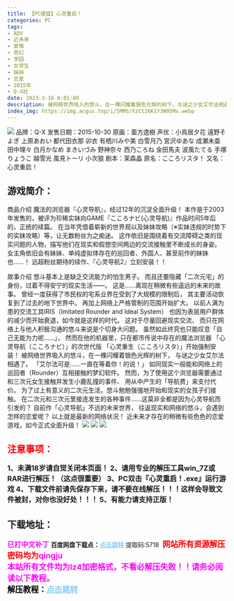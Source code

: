 ```yaml
---
title: 【PC硬盘】心灵重启！
categories: PC
tags:
- ADV
- 近未来
- 爱情
- 奇幻
- 学园
- 女学生
- 妹妹
- 恋爱
- 2015年
- Q-X社
date: 2023-3-16 8:01:00
description: 被网络世界吸入的悠斗，在一棵闪耀着银色光辉的树下，与谜之少女艾尔法相遇了。「艾尔法可是……一直在等着你！的说！」如同现实一般能和网络上的巡回者（Rounder）互相接触的梦幻软件。然而，为了使用这个浏览器需要通过和三次元女生接触并发生小鹿乱撞的事件、用从中产生的「导航费」来支付代价。
index_img: https://img.acgus.top/i/SMMS/XzCt26K1Y3W95Ms.webp
---
```

![](https://img.acgus.top/i/SMMS/XzCt26K1Y3W95Ms.webp)
品牌：Q-X
发售日期：2015-10-30
原画：亜方逸樹
声优：小鳥居夕花 遠野そよぎ 上原あおい 都代田衣那 卯衣 有栖川みや美 白雪月乃 宮沢ゆあな 成瀬未亜 田中理々 白月かなめ まきいづみ 野神奈々 西乃ころね 金田馬夫 波風たてる 手塚りょうこ 越雪光 風見トーリ 小次狼
剧本：茉森晶
原名：こころリスタ！
又名：心灵重启！

## 游戏简介：
商品介绍
魔法的浏览器『心灵导航』，经过12年的沉淀全面升级！
本作是于2003年发售的，被评为珍稀实妹向GAME『こころナビ(心灵导航)』作品时间5年后的，正统的续篇。
在当年凭借着崭新的世界观以及妹妹攻略（※实妹违规的时势下的实妹攻略）等，让无数粉丝为之痴迷。
这作依旧是围绕着有交流障碍之类的现实问题的人物，描写他们在现实和假想空间两边的交流接触里不断成长的身姿。
女主角依旧会有妹妹、单纯虚拟体存在的巡回者、外国人、甚至前作的妹妹也……！
远超粉丝期待的续作、『心灵导航2』立刻安装！！

故事介绍
悠斗基本上是缺乏交流能力的怕生男子。
而且还要隐藏「二次元宅」的身份，过着不得安宁的现实生活——。
这是……离现在稍微有些遥远的未来的故事。
曾经一度获得了市民权的宅系业界在受到了大规模的限制后，
其主要活动恢复到了过去的地下世界中。
再加上网络上严格管制的范围开始扩大。
以前人满为患的交流工具IRIS（Imitated Rounder and Ideal System）
也因为表层用户群体的减少而开始衰退，如今就是这样的时代。
这对于尽量回避现实交流、
而只在网络上与他人积极沟通的悠斗来说是个切身大问题。
虽然如此终究也只能叹息「自己无能为力呢……」，
然而在他的机器里，只在都市传说中存在的魔法浏览器
「心灵导航（こころナビ）」的次世代版
「心灵重生（こころリスタ）」开始强制安装！
被网络世界吸入的悠斗，在一棵闪耀着银色光辉的树下，
与谜之少女艾尔法相遇了。
「艾尔法可是……一直在等着你！的说！」
如同现实一般能和网络上的巡回者（Rounder）互相接触的梦幻软件。
然而，为了使用这个浏览器需要通过和三次元女生接触并发生小鹿乱撞的事件、
用从中产生的「导航费」来支付代价。
为了过上有意义的二次元生活，悠斗勉勉强强地开始和现实的女孩子们接触。
在二次元和三次元里接连发生的各种事件……这莫非全都是因为心灵导航而引发的？
自前作「心灵导航」不远的未来世界，
往返现实和网络的悠斗，会遇到怎样的恋爱呢？
以上就是最新的网络状况！
近未来才存在的稍微有些色色的恋爱游戏，如今正式全面升级！
![](https://img.acgus.top/i/SMMS/T6JLUuFBHq5xabV.webp)
![](https://img.acgus.top/i/SMMS/ra4zCEDTJ2uXkBt.webp)
![](https://img.acgus.top/i/SMMS/tFyqs7IjuXoapBl.webp)




## <font color=#FF0000 >注意事项：</font>
<font size=3><b>1、未满18岁请自觉关闭本页面！
2、请用专业的解压工具win_7Z或RAR进行解压！（这点很重要）
3、PC双击『心灵重启！.exe』运行游戏
4、下载文件前请先保存下来，请不要在线解压！！！这样会导致文件被封，对你也没好处！！！
5、有能力请支持正版！</b></font>

## 下载地址：
<font color=#FF00FF size=3><b>已打中文补丁</b></font>
<b>百度网盘下载点：</b><a href="https://pan.baidu.com/s/1n6kmdXYor_5vjdqvJY-tFQ?pwd=5718" style="color: #87CEEB;"><b>点击跳转</b></a> 提取码:5718
<a style="padding: 0" href="https://post.qingju.org/AD/"><img style="max-width:100%" src="https://img.acgus.top/i/2024/07/478f689b8021d8d499ab43d21acf137a.gif" alt=""></a>
<b><font color=#FF0000 size=4>网站所有资源解压密码均为</b></font><b><font color=#FF00FF size=4>qingju</font><font color=#FF0000 ></font></b><br><b><font color=#FF00FF size=4>本站所有文件均为lz4加密格式，不看必解压失败！！请务必阅读以下教程。</b></font><br><b><font color=#000 size=4>解压教程：</b><a href="https://post.qingju.org/tutorial/000/" style="color: #87CEEB;"><b>点击跳转</b></a>